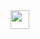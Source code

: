 <body>
  <div><a href="https://vk.com/coffecuthe"><img src="https://mbdou32.edummr.ru/wp-content/uploads/2019/07/vk-logo-transparent.png" width="30"></a></div>
  
</body>
